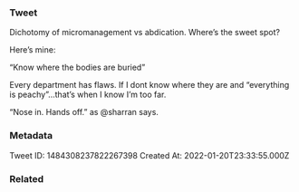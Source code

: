 ### Tweet
Dichotomy of micromanagement vs abdication. Where’s the sweet spot?

Here’s mine:

“Know where the bodies are buried”

Every department has flaws. If I dont know where they are and “everything is peachy”…that’s when I know I’m too far. 

“Nose in. Hands off.” as @sharran says.

### Metadata
Tweet ID: 1484308237822267398
Created At: 2022-01-20T23:33:55.000Z

### Related

